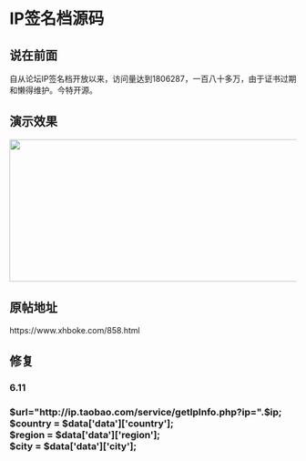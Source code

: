 # IP签名档源码
<h2>说在前面</h2>
自从论坛IP签名档开放以来，访问量达到1806287，一百八十多万，由于证书过期和懒得维护。今特开源。
<h2>演示效果</h2>
<a href="https://www.xhboke.com/wp-content/uploads/2018/05/20180526175459.png"><img src="https://www.xhboke.com/wp-content/uploads/2018/05/20180526175459.png" alt="" width="550" height="250" class="alignnone size-full wp-image-862" /></a>
<h2>原帖地址</h2>
https://www.xhboke.com/858.html
<h2>修复</h2>
<h3>6.11<h3>
$url="http://ip.taobao.com/service/getIpInfo.php?ip=".$ip; <br>
$country = $data['data']['country']; <br>
$region = $data['data']['region']; <br>
$city = $data['data']['city'];<br>
